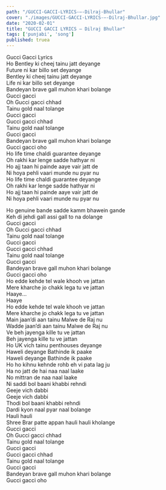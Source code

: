 ```yaml
---
path: "/GUCCI-GACCI-LYRICS-–-Dilraj-Bhullar"
cover: "./images/GUCCI-GACCI-LYRICS-–-Dilraj-Bhullar.jpg"
date: "2020-02-01"
title: "GUCCI GACCI LYRICS – Dilraj Bhullar"
tags: ['punjabi', 'song']
published: truea
---
```

  
Gucci Gacci Lyrics  
Ho Bentley ki cheej tainu jatt deyange  
Future ni kar billo set deyange  
Bentley ki cheej tainu jatt deyange  
Life ni kar billo set deyange  
Bandeyan brave gall muhon khari bolange  
Gucci gacci  
Oh Gucci gacci chhad  
Tainu gold naal tolange  
Gucci gacci  
Gucci gacci chhad  
Tainu gold naal tolange  
Gucci gacci  
Bandeyan brave gall muhon khari bolange  
Gucci gacci oho  
Ho life time chaldi guarantee deyange  
Oh rakhi kar lenge sadde hathyar ni  
Ho ajj taan hi painde aaye vair jatt de  
Ni hoya pehli vaari munde nu pyar nu  
Ho life time chaldi guarantee deyange  
Oh rakhi kar lenge sadde hathyar ni  
Ho ajj taan hi painde aaye vair jatt de  
Ni hoya pehli vaari munde nu pyar nu  
  
  
  
  
  
  
Ho genuine bande sadde kamm bhawein gande  
Keh di jehdi gall assi gall to na dolange  
Gucci gacci  
Oh Gucci gacci chhad  
Tainu gold naal tolange  
Gucci gacci  
Gucci gacci chhad  
Tainu gold naal tolange  
Gucci gacci  
Bandeyan brave gall muhon khari bolange  
Gucci gacci oho  
Ho edde kehde tel wale khooh ve jattan  
Mere kharche jo chakk lega tu ve jattan  
Haaye…  
Haaye  
Ho edde kehde tel wale khooh ve jattan  
Mere kharche jo chakk lega tu ve jattan  
Main jaan’di aan tainu Malwe de Raj nu  
Wadde jaan’di aan tainu Malwe de Raj nu  
Ve beh jayenga kille tu ve jattan  
Beh jayenga kille tu ve jattan  
Ho UK vich tainu penthouses deyange  
Haweli deyange Bathinde ik paake  
Haweli deyange Bathinde ik paake  
Ho ho kihnu kehnde rohb eh vi pata lag ju  
Ha no jatt de hai naa naal laake  
No mittran de naa naal laake  
Ni saddi bol baani khabbi rehndi  
Geeje vich dabbi  
Geeje vich dabbi  
Thodi bol baani khabbi rehndi  
Dardi kyon naal pyar naal bolange  
Hauli hauli  
Shree Brar patte appan hauli hauli kholange  
Gucci gacci  
Oh Gucci gacci chhad  
Tainu gold naal tolange  
Gucci gacci  
Gucci gacci chhad  
Tainu gold naal tolange  
Gucci gacci  
Bandeyan brave gall muhon khari bolange  
Gucci gacci oho  
